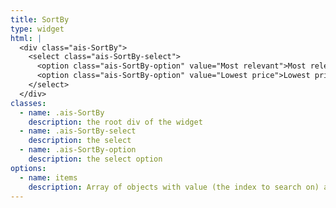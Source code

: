```yaml
---
title: SortBy
type: widget
html: |
  <div class="ais-SortBy">
    <select class="ais-SortBy-select">
      <option class="ais-SortBy-option" value="Most relevant">Most relevant</option>
      <option class="ais-SortBy-option" value="Lowest price">Lowest price</option>
    </select>
  </div>
classes:
  - name: .ais-SortBy
    description: the root div of the widget
  - name: .ais-SortBy-select
    description: the select
  - name: .ais-SortBy-option
    description: the select option
options:
  - name: items
    description: Array of objects with value (the index to search on) and a label
---
```

